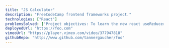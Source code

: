 ```yaml
---
title: "JS Calculator"
description: "FreeCodeCamp frontend frameworks project."
technologies: ["React"]
problemsSolved: ["Project objectives: To learn the new react useReducer hook."]
deployedUrl: "https://foo.com"
vimeoUrl: "https://player.vimeo.com/video/377947818"
githubRepo: "http://www.github.com/tannergaucher/foo"
---
```

